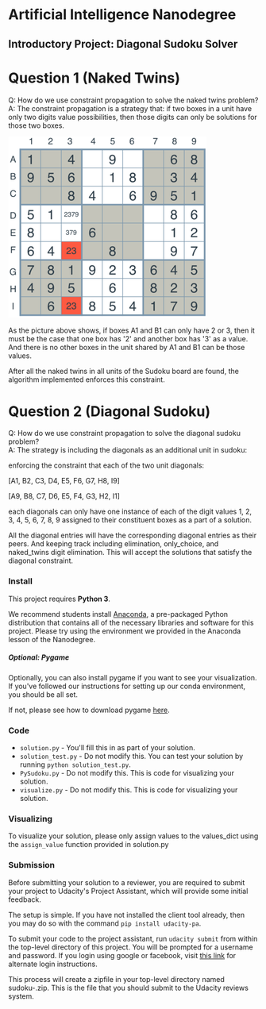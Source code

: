 # Artificial Intelligence Nanodegree
## Introductory Project: Diagonal Sudoku Solver

# Question 1 (Naked Twins)
Q: How do we use constraint propagation to solve the naked twins problem?  
A: The constraint propagation is a strategy that: if two boxes in a unit have only two digits value possibilities, then those digits can only be solutions for those two boxes. 

<img src='images/naked-twins.png'>

As the picture above shows, if boxes A1 and B1 can only have 2 or 3, then it must be the case that one box has '2' and another box has '3' as a value. And there is no other boxes in the unit shared by A1 and B1 can be those values. 

After all the naked twins in all units of the Sudoku board are found, the algorithm implemented enforces this constraint. 

# Question 2 (Diagonal Sudoku)
Q: How do we use constraint propagation to solve the diagonal sudoku problem?  
A: The strategy is including the diagonals as an additional unit in sudoku:

enforcing the constraint that each of the two unit diagonals:  

[A1, B2, C3, D4, E5, F6, G7, H8, I9]  

[A9, B8, C7, D6, E5, F4, G3, H2, I1]  

each diagonals can only have one instance of each of the digit values 1, 2, 3, 4, 5, 6, 7, 8, 9 assigned to their constituent boxes as a part of a solution.  

All the diagonal entries will have the corresponding diagonal entries as their peers. 
And keeping track including elimination, only_choice, and naked_twins digit elimination. 
This will accept the solutions that satisfy the diagonal constraint. 

### Install

This project requires **Python 3**.

We recommend students install [Anaconda](https://www.continuum.io/downloads), a pre-packaged Python distribution that contains all of the necessary libraries and software for this project. 
Please try using the environment we provided in the Anaconda lesson of the Nanodegree.

##### Optional: Pygame

Optionally, you can also install pygame if you want to see your visualization. If you've followed our instructions for setting up our conda environment, you should be all set.

If not, please see how to download pygame [here](http://www.pygame.org/download.shtml).

### Code

* `solution.py` - You'll fill this in as part of your solution.
* `solution_test.py` - Do not modify this. You can test your solution by running `python solution_test.py`.
* `PySudoku.py` - Do not modify this. This is code for visualizing your solution.
* `visualize.py` - Do not modify this. This is code for visualizing your solution.

### Visualizing

To visualize your solution, please only assign values to the values_dict using the `assign_value` function provided in solution.py

### Submission
Before submitting your solution to a reviewer, you are required to submit your project to Udacity's Project Assistant, which will provide some initial feedback.  

The setup is simple.  If you have not installed the client tool already, then you may do so with the command `pip install udacity-pa`.  

To submit your code to the project assistant, run `udacity submit` from within the top-level directory of this project.  You will be prompted for a username and password.  If you login using google or facebook, visit [this link](https://project-assistant.udacity.com/auth_tokens/jwt_login) for alternate login instructions.

This process will create a zipfile in your top-level directory named sudoku-<id>.zip.  This is the file that you should submit to the Udacity reviews system.

